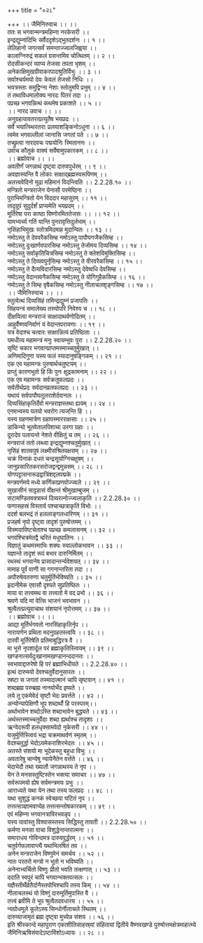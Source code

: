+++
title = "०२८"

+++
।। जैमिनिरुवाच ।। ।।  
ततः स भगवान्मन्त्रमहिम्ना नरकेसरी ।।  
इन्द्रद्युम्नादिभिः सर्वैददृशेऽद्भुतदर्शनः ।। १ ।।  
लेलिहानो जगत्सर्वं समन्ताज्ज्वलजिह्वया ।।  
कालाग्निरुद्रं सकलं ग्रसन्तमिव चोत्थितम् ।। २ ।।  
रोदसीकन्दरं व्याप्य तेजसा तपता भृशम् ।।  
अनेकाक्षिमुखग्रीवाकरपादश्रुतिर्विभुः ।। ३ ।।  
सर्वाश्चर्यमयो देवः केवलं तेजसो निधिः ।।  
भयत्रस्ताः समुद्विग्ना नेशाः स्तोतुमपि प्रभुम् ।। ४ ।।  
तं तथाविधमालोक्य नारदः पितरं तदा ।।  
पप्रच्छ भगवन्नित्थं कथमेष प्रकाशते ।। ५ ।।  
।। नारद उवाच ।। ।।  
अनुग्रहायावतरत्प्रत्युतैष भयप्रदः ।।  
सर्वे भयात्स्थिरतराः प्रलयाशङ्किनोऽधुना ।। ६ ।।  
त्वमेव भगवल्लीलां जानासि जगतां पते ।। ७ ।।  
तच्छ्रुत्वा नारदवचः पद्मयोनिः स्मिताननः ।।  
उवाच कौतुकं वाक्यं सर्वेषामुपकारकम् ।। ८ ।।  
।। ब्रह्मोवाच ।। ।।  
अवतीर्णं जगन्नाथं दृष्ट्वा दारुवपुर्धरम् ।। ९ ।।  
अवज्ञास्यन्ति वै लोकाः साक्षाद्ब्रह्मस्वरूपिणम् ।।  
अतत्त्ववेदिनो मूढा महिमानं विदन्त्विति ।। 2.2.28.१० ।।  
मन्त्रितो मन्त्रराजेन येनासौ परमेष्ठिना ।।  
पुराभिमन्त्रितो येन विददार महासुरम् ।। ११ ।।  
तादृग्रूपं सुदुर्दर्शं प्राप्यमेति भयप्रदम् ।।  
मूर्तिरेषा परा काष्ठा विष्णोरमिततेजसः ।। ।। १२ ।।  
यामभ्यर्च्य गतिं यान्ति पुनरावृत्तिदुर्लभाम् ।।  
नृसिंहाभिमुखः स्तोत्रमिदमाह मुदान्वितः ।। १३ ।।  
नमोऽस्तु ते देववरैकसिम्ह नमोऽस्तु पापौघगजैकसिम्ह ।।  
नमोऽस्तु दुःखार्णवपारसिम्ह नमोऽस्तु तेजोमय दिव्यसिम्ह ।। १४ ।।  
नमोऽस्तु सर्वाकृतिचित्रसिम्ह नमोऽस्तु ते क्लेशविमुक्तिसिम्ह ।।  
नमोऽस्तु ते दिव्यवपुर्नृसिम्ह नमोऽस्तु ते वीरवरैकसिम्ह ।। १५ ।।  
नमोऽस्तु ते दैत्यविदारसिम्ह नमोऽस्तु देवेष्वधि देवसिम्ह ।।  
नमोऽस्तु वेदान्तवनैकसिम्ह नमोऽस्तु ते योगिगुहैकसिम्ह ।। १६ ।।  
नमोऽस्तु ते सिम्ह वृषैकसिम्ह नमोऽस्तु नीलाचलशृङ्गसिम्ह ।। १७ ।।  
।। जैमिनिरुवाच ।। ।।  
स्तुत्वेत्थं दिव्यसिंहं तमिन्द्रद्युम्नं प्रजापतिः ।।  
सिंहयन्त्रं समालेख्य तस्योपरि निवेश्य च ।। १८ ।।  
दीक्षयित्वा मन्त्रराजं साक्षादाथर्वणोदितम् ।।  
आहुर्वैष्णवनिर्वाणं यं वेदान्तपरायणाः ।। १९ ।।  
यत्र वेदाश्च चत्वारः साक्षान्नित्यं प्रतिष्ठिताः ।।  
यमधीत्य महामन्त्रं मनुः स्वायम्भुवः पुरा ।। 2.2.28.२० ।।  
सृष्टिं चकार भगवान्प्राप्तमस्माच्चतुर्मुखात् ।।  
अणिमादिगुणा यस्य फलं स्यादानुषङ्गिकम् ।। २१ ।।  
एक एव महामन्त्रः पुरुषार्थचतुष्टयम् ।।  
प्राप्तुं कारणभूतो हि किं पुनः क्षुद्रकामनाम् ।। २२ ।।  
एक एव महामन्त्रः सर्वक्रतुफलप्रदः ।।  
सर्वतीर्थप्रदः सर्वदानव्रतफलप्रदः ।। २३ ।।  
यथायं सर्वपापौघतूलराशेर्दवानलः ।।  
दिव्यसिंहाकृतिर्देवो मन्त्रराज्ञस्तथा ह्ययम् ।। २४ ।।  
एनमभ्यस्य यतयो भवरोग त्यजन्ति हि ।।  
यस्य ग्रहणमात्रेण ग्रहापस्मारराक्षसाः ।। २५ ।।  
डाकिन्यो भूतवेतालपिशाचा उरगा ग्रहाः ।।  
दूरादेव पलायन्ते नेशते वीक्षितुं च तम् ।। २६ ।।  
मन्त्रराजं ततो लब्ध्वा इन्द्रद्युम्नश्चतुर्मुखात् ।।  
नृसिंहं शातवपुषं लक्ष्मीसंश्रितवक्षसम् ।। २७ ।।  
चक्रं पिनाकं दधतं चन्द्रसूर्याग्निचक्षुषम् ।।  
जानुप्रसारितकरसरोजद्वन्द्वमुन्नसम् ।। २८ ।।  
योगपट्टासनारूढद्वात्रिंशद्दलपद्मके ।।  
मन्त्रवर्णमये मध्ये कर्णिकाप्रणवोज्ज्वले ।। २९ ।।  
सुखासीनं साट्टहासं वीक्षन्तं श्रीमुखाम्बुजम् ।।  
सटामण्डितवक्त्राब्जं दिव्यरत्नोज्ज्वलाकृति ।। 2.2.28.३० ।।  
फणासहस्रं विस्तार्य पश्चाच्छत्राकृतिं विभोः ।।  
ददर्श बलभद्रं तं हललाङ्गलधारिणम् ।। ३१ ।।  
प्रजहर्ष नृपो दृष्ट्वा तादृशं पुरुषोत्तमम् ।।  
विस्मयाविष्टचेताश्च पप्रच्छ कमलासनम् ।। ३२ ।।  
भगवंश्चित्रमेतद्वै चरितं मधुघातिनः ।।  
विज्ञातुं कथमस्माभिः शक्यः स्याल्लोकभावन ।। ३३ ।।  
यज्ञान्ते तादृशं रूपं बभार दारुनिर्मितम् ।।  
रथस्थं भगवानेव प्रासादान्तर्न्यवेशयत् ।। ३४ ।।  
मामाह पूर्वं वाणी सा गगनान्तरिता तदा ।।  
अपौरुषेयतरुणा चतुर्मूर्तिर्भविष्यति ।। ३५ ।।  
इदानीमेक एवासौ दृश्यते सुप्रतिष्ठितः ।।  
माया वा तत्त्वमथ वा तत्त्वतो मे वद प्रभो ।। ३६ ।।  
श्रवणे यदि मां वेत्सि भाजनं भवभावन ।।  
श्रुत्वैतत्प्रत्युवाचाथ संशयानं नृपोत्तमम् ।। ३७ ।।  
।। ब्रह्मोवाच ।। ।।  
आद्या मूर्तिर्भगवतो नारसिंहाकृतिर्नृप ।।  
नारायणेन प्रथिता मदनुग्रहतस्त्वयि ।। ३८ ।।  
दारवी मूर्तिरेषेति प्रतिमाबुद्धिरत्र वै ।।  
मा भूत्ते नृपशार्दूल परं ब्रह्माकृतिस्त्वियम् ।। ३९ ।।  
खण्डनात्सर्वदुःखानामखण्डानन्ददानतः ।।  
स्वभावाद्दारुरेषो हि परं ब्रह्माभिधीयते ।। 2.2.28.४० ।।  
इत्थं दारुमयो देवश्चतुर्वेदानुसारतः ।।  
स्रष्टा स जगतां तस्मादात्मानं चापि सृष्टवान् ।। ४१ ।।  
शब्दब्रह्म परम्ब्रह्म नानयोर्भेद इष्यते ।।  
लये तु एकमेवेदं सृष्टौ भेदः प्रवर्त्तते ।। ४२ ।।  
अन्योन्यापेक्षिणौ भूप शब्दार्थौ हि परस्परम्।।  
अर्थाभावेन शब्दोऽस्ति शब्दाभावेन बुद्ध्यते ।। ४३ ।।  
अर्थस्तस्माच्चतुर्वेदाः शब्दा ह्यर्थाश्च तादृशाः ।।  
ऋग्वेदरूपी हलधृक्सामवेदो नृकेसरी ।। ४४ ।।  
यजुर्मूर्त्तिस्त्वियं भद्रा चक्रमाथर्वणं स्मृतम् ।।  
वेदश्चतुर्द्धा भेदोऽयमेकराशिरभेदतः ।। ४५ ।।  
अतस्ते संशयो मा भूदेकस्तु बहुधा विभुः ।।  
अवतारेषु चान्येषु न्यायेनैतेन वर्त्तते ।। ४६ ।।  
भेदाभेदौ तथा ख्यातौ जगन्नाथस्य ते नृप ।।  
येन ते मनसस्तुष्टिस्तेन भक्त्या समाचर ।। ४७ ।।  
सर्वरूपमयो ह्येष सर्वमन्त्रमयः प्रभुः ।।  
आराध्यते यथा येन तथा तस्य फलप्रदः ।। ४८ ।।  
यथा सुशुद्धं कनकं स्वेच्छया घटितं नृप ।।  
तत्तत्सञ्ज्ञामवाप्येह तत्तत्सन्तोषकारकम् ।। ४९ ।।  
एवं महिम्ना भगवानत्राविरभवन्नृप ।।  
यस्य यावांस्तु विश्वासस्तस्य सिद्धिस्तु तावती ।। 2.2.28.५० ।।  
कर्मणा मनसा वाचा विशुद्धेनान्तरात्मना ।।  
समाराधय गोविन्दमत्र दारुवपुर्द्धरम् ।। ५१ ।।  
चतुर्वर्गफलावाप्त्यै यथाभिलषितं तव ।।  
अनेन मन्त्रराजेन विष्णुमेनं समर्चय ।। ५२ ।।  
नातः परतरो मन्त्रो न भूतो न भविष्यति ।।  
अनेनाभ्यर्चितो विष्णुः प्रीतो भवति तत्क्षणात् ।। ५३ ।।  
ददाति स्वपुरं चापि भगवान्भक्तवत्सलः ।।  
यज्ञैस्तीर्थैर्व्रतैर्दानैस्तपोभिश्चापि तस्य किम् ।। ५४ ।।  
नीलाचलस्थं यो विष्णुं दारुमूर्तिमुपास्ति वै ।।  
तत्त्वं ब्रवीमि ते भूप श्रुत्वैतदवधारय ।। ५५ ।।  
न्यग्रोधमूले कूलेऽस्य सिन्धोर्नीलाचले स्थितम् ।।  
दारुव्याजामृतं ब्रह्म दृष्ट्वा मुच्येन्न संशय ।। ५६ ।।  
इति श्रीस्कान्दे महापुराण एकाशीतिसाहस्र्यां संहितायां द्वितीये वैष्णवखण्डे पुरुषोत्तमक्षेत्रमाहात्म्ये जैमिनिऋषिसंवादेऽष्टाविंशोऽध्यायः ।। २८ ।।